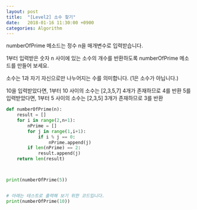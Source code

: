 ```yaml
---
layout: post
title:  "[Level2] 소수 찾기"
date:   2018-01-16 11:30:00 +0900
categories: Algorithm
---
```


numberOfPrime 메소드는 정수 n을 매개변수로 입력받습니다.

1부터 입력받은 숫자 n 사이에 있는 소수의 개수를 반환하도록 numberOfPrime 메소드를 만들어 보세요.

소수는 1과 자기 자신으로만 나누어지는 수를 의미합니다.
(1은 소수가 아닙니다.)

10을 입력받았다면, 1부터 10 사이의 소수는 [2,3,5,7] 4개가 존재하므로 4를 반환
5를 입력받았다면, 1부터 5 사이의 소수는 [2,3,5] 3개가 존재하므로 3를 반환

```python
def numberOfPrime(n):
    result = []
    for i in range(2,n+1):
        nPrime = []
        for j in range(1,i+1):
            if i % j == 0:
                nPrime.append(j)
        if len(nPrime) == 2:
            result.append(j)
    return len(result)



print(numberOfPrime(5))


# 아래는 테스트로 출력해 보기 위한 코드입니다.
print(numberOfPrime(10))
```


